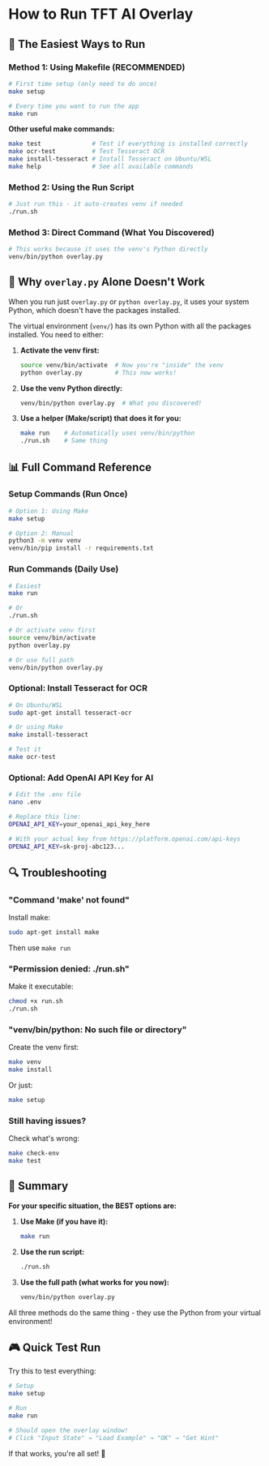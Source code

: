 # How to Run TFT AI Overlay

## 🎯 The Easiest Ways to Run

### Method 1: Using Makefile (RECOMMENDED)

```bash
# First time setup (only need to do once)
make setup

# Every time you want to run the app
make run
```

**Other useful make commands:**
```bash
make test              # Test if everything is installed correctly
make ocr-test          # Test Tesseract OCR
make install-tesseract # Install Tesseract on Ubuntu/WSL
make help              # See all available commands
```

### Method 2: Using the Run Script

```bash
# Just run this - it auto-creates venv if needed
./run.sh
```

### Method 3: Direct Command (What You Discovered)

```bash
# This works because it uses the venv's Python directly
venv/bin/python overlay.py
```

## 🤔 Why `overlay.py` Alone Doesn't Work

When you run just `overlay.py` or `python overlay.py`, it uses your system Python, which doesn't have the packages installed.

The virtual environment (`venv/`) has its own Python with all the packages installed. You need to either:

1. **Activate the venv first:**
   ```bash
   source venv/bin/activate  # Now you're "inside" the venv
   python overlay.py         # This now works!
   ```

2. **Use the venv Python directly:**
   ```bash
   venv/bin/python overlay.py  # What you discovered!
   ```

3. **Use a helper (Make/script) that does it for you:**
   ```bash
   make run    # Automatically uses venv/bin/python
   ./run.sh    # Same thing
   ```

## 📊 Full Command Reference

### Setup Commands (Run Once)

```bash
# Option 1: Using Make
make setup

# Option 2: Manual
python3 -m venv venv
venv/bin/pip install -r requirements.txt
```

### Run Commands (Daily Use)

```bash
# Easiest
make run

# Or
./run.sh

# Or activate venv first
source venv/bin/activate
python overlay.py

# Or use full path
venv/bin/python overlay.py
```

### Optional: Install Tesseract for OCR

```bash
# On Ubuntu/WSL
sudo apt-get install tesseract-ocr

# Or using Make
make install-tesseract

# Test it
make ocr-test
```

### Optional: Add OpenAI API Key for AI

```bash
# Edit the .env file
nano .env

# Replace this line:
OPENAI_API_KEY=your_openai_api_key_here

# With your actual key from https://platform.openai.com/api-keys
OPENAI_API_KEY=sk-proj-abc123...
```

## 🔍 Troubleshooting

### "Command 'make' not found"

Install make:
```bash
sudo apt-get install make
```

Then use `make run`

### "Permission denied: ./run.sh"

Make it executable:
```bash
chmod +x run.sh
./run.sh
```

### "venv/bin/python: No such file or directory"

Create the venv first:
```bash
make venv
make install
```

Or just:
```bash
make setup
```

### Still having issues?

Check what's wrong:
```bash
make check-env
make test
```

## 📝 Summary

**For your specific situation, the BEST options are:**

1. **Use Make (if you have it):**
   ```bash
   make run
   ```

2. **Use the run script:**
   ```bash
   ./run.sh
   ```

3. **Use the full path (what works for you now):**
   ```bash
   venv/bin/python overlay.py
   ```

All three methods do the same thing - they use the Python from your virtual environment!

## 🎮 Quick Test Run

Try this to test everything:

```bash
# Setup
make setup

# Run
make run

# Should open the overlay window!
# Click "Input State" → "Load Example" → "OK" → "Get Hint"
```

If that works, you're all set! 🎉
